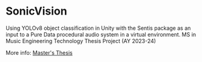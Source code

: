 # SonicVision
Using YOLOv8 object classification in Unity with the Sentis package as an input to a Pure Data procedural audio system in a virtual environment.
MS in Music Engineering Technology Thesis Project (AY 2023-24)

More info: [Master's Thesis](https://ashay-dave.me/masters-thesis)
